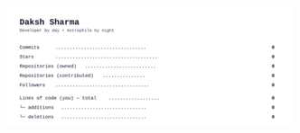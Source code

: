 <a href="https://github.com/frypan05/frypan05">
  <picture>
    <source media="(prefers-color-scheme: dark)" srcset="https://raw.githubusercontent.com/frypan05/frypan05/main/dark_mode.svg">
    <img alt="Daksh Sharma — GitHub Profile README" src="https://raw.githubusercontent.com/frypan05/frypan05/main/light_mode.svg">
  </picture>
</a>
 
